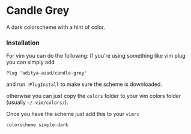 # Candle Grey

A dark colorscheme with a hint of color.

### Installation

For vim you can do the following:
If you're using something like vim plug you can simply add

```
Plug 'aditya-azad/candle-grey'
```

and run `:PlugInstall` to make sure the scheme is downloaded.

otherwise you can just copy the `colors` folder to your vim colors folder (usually `~/.vim/colors/`).

Once you have the scheme just add this to your `vimrc`

```
colorscheme simple-dark
```

